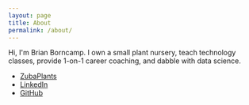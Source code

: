 ```yaml
---
layout: page
title: About
permalink: /about/
---
```


Hi, I'm Brian Borncamp.
I own a small plant nursery, teach technology classes, provide 1-on-1 career coaching, and dabble with data science.   

- [ZubaPlants](https://www.zubaplants.com)
- [LinkedIn](https://www.linkedin.com/in/engineeringcoach/)
- [GitHub](https://www.github.com/borncamp)

